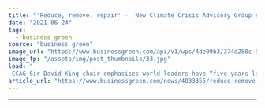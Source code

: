 ```yaml
---
title: "'Reduce, remove, repair' -  New Climate Crisis Advisory Group sketches out its climate priorities"
date: "2021-06-24"
tags: 
  - business green
source: "business green"
image_url: "https://www.businessgreen.com/api/v1/wps/4de00b3/374d280c-50ec-47e8-a1eb-2b82e6ef4509/4/andreas-felske-oQEdDIMEIlc-unsplash-185x114.jpg"
image_fp: "/assets/img/post_thumbnails/33.jpg"
lead: "
 CCAG Sir David King chair emphasises world leaders have “five years left” to avert climate catastrophe ..."
article_url: "https://www.businessgreen.com/news/4033355/reduce-remove-repair-climate-crisis-advisory-group-sketches-climate-priorities"
---
```


---
